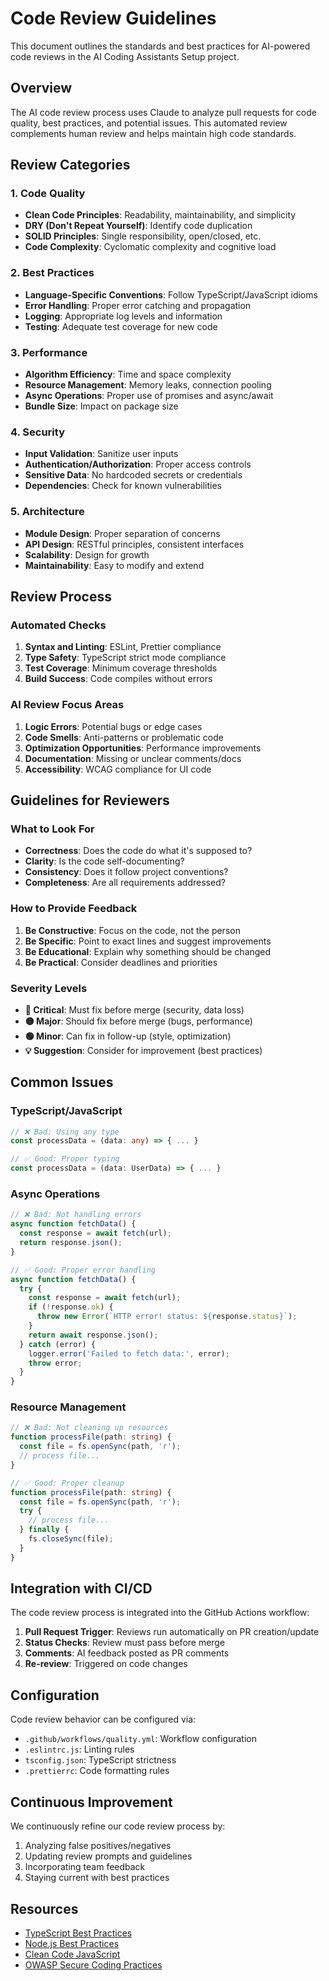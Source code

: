 # Code Review Guidelines

This document outlines the standards and best practices for AI-powered code reviews in the AI Coding Assistants Setup project.

## Overview

The AI code review process uses Claude to analyze pull requests for code quality, best practices, and potential issues. This automated review complements human review and helps maintain high code standards.

## Review Categories

### 1. Code Quality

- **Clean Code Principles**: Readability, maintainability, and simplicity
- **DRY (Don't Repeat Yourself)**: Identify code duplication
- **SOLID Principles**: Single responsibility, open/closed, etc.
- **Code Complexity**: Cyclomatic complexity and cognitive load

### 2. Best Practices

- **Language-Specific Conventions**: Follow TypeScript/JavaScript idioms
- **Error Handling**: Proper error catching and propagation
- **Logging**: Appropriate log levels and information
- **Testing**: Adequate test coverage for new code

### 3. Performance

- **Algorithm Efficiency**: Time and space complexity
- **Resource Management**: Memory leaks, connection pooling
- **Async Operations**: Proper use of promises and async/await
- **Bundle Size**: Impact on package size

### 4. Security

- **Input Validation**: Sanitize user inputs
- **Authentication/Authorization**: Proper access controls
- **Sensitive Data**: No hardcoded secrets or credentials
- **Dependencies**: Check for known vulnerabilities

### 5. Architecture

- **Module Design**: Proper separation of concerns
- **API Design**: RESTful principles, consistent interfaces
- **Scalability**: Design for growth
- **Maintainability**: Easy to modify and extend

## Review Process

### Automated Checks

1. **Syntax and Linting**: ESLint, Prettier compliance
2. **Type Safety**: TypeScript strict mode compliance
3. **Test Coverage**: Minimum coverage thresholds
4. **Build Success**: Code compiles without errors

### AI Review Focus Areas

1. **Logic Errors**: Potential bugs or edge cases
2. **Code Smells**: Anti-patterns or problematic code
3. **Optimization Opportunities**: Performance improvements
4. **Documentation**: Missing or unclear comments/docs
5. **Accessibility**: WCAG compliance for UI code

## Guidelines for Reviewers

### What to Look For

- **Correctness**: Does the code do what it's supposed to?
- **Clarity**: Is the code self-documenting?
- **Consistency**: Does it follow project conventions?
- **Completeness**: Are all requirements addressed?

### How to Provide Feedback

1. **Be Constructive**: Focus on the code, not the person
2. **Be Specific**: Point to exact lines and suggest improvements
3. **Be Educational**: Explain why something should be changed
4. **Be Practical**: Consider deadlines and priorities

### Severity Levels

- **🔴 Critical**: Must fix before merge (security, data loss)
- **🟡 Major**: Should fix before merge (bugs, performance)
- **🟢 Minor**: Can fix in follow-up (style, optimization)
- **💡 Suggestion**: Consider for improvement (best practices)

## Common Issues

### TypeScript/JavaScript

```typescript
// ❌ Bad: Using any type
const processData = (data: any) => { ... }

// ✅ Good: Proper typing
const processData = (data: UserData) => { ... }
```

### Async Operations

```typescript
// ❌ Bad: Not handling errors
async function fetchData() {
  const response = await fetch(url);
  return response.json();
}

// ✅ Good: Proper error handling
async function fetchData() {
  try {
    const response = await fetch(url);
    if (!response.ok) {
      throw new Error(`HTTP error! status: ${response.status}`);
    }
    return await response.json();
  } catch (error) {
    logger.error('Failed to fetch data:', error);
    throw error;
  }
}
```

### Resource Management

```typescript
// ❌ Bad: Not cleaning up resources
function processFile(path: string) {
  const file = fs.openSync(path, 'r');
  // process file...
}

// ✅ Good: Proper cleanup
function processFile(path: string) {
  const file = fs.openSync(path, 'r');
  try {
    // process file...
  } finally {
    fs.closeSync(file);
  }
}
```

## Integration with CI/CD

The code review process is integrated into the GitHub Actions workflow:

1. **Pull Request Trigger**: Reviews run automatically on PR creation/update
2. **Status Checks**: Review must pass before merge
3. **Comments**: AI feedback posted as PR comments
4. **Re-review**: Triggered on code changes

## Configuration

Code review behavior can be configured via:

- `.github/workflows/quality.yml`: Workflow configuration
- `.eslintrc.js`: Linting rules
- `tsconfig.json`: TypeScript strictness
- `.prettierrc`: Code formatting rules

## Continuous Improvement

We continuously refine our code review process by:

1. Analyzing false positives/negatives
2. Updating review prompts and guidelines
3. Incorporating team feedback
4. Staying current with best practices

## Resources

- [TypeScript Best Practices](https://www.typescriptlang.org/docs/handbook/declaration-files/do-s-and-don-ts.html)
- [Node.js Best Practices](https://github.com/goldbergyoni/nodebestpractices)
- [Clean Code JavaScript](https://github.com/ryanmcdermott/clean-code-javascript)
- [OWASP Secure Coding Practices](https://owasp.org/www-project-secure-coding-practices-quick-reference-guide/)
